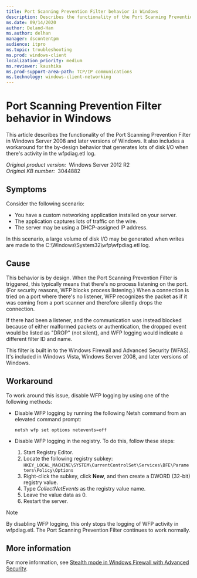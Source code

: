 ```yaml
---
title: Port Scanning Prevention Filter behavior in Windows
description: Describes the functionality of the Port Scanning Prevention Filter in Windows Server 2008 and later versions of Windows. Includes a workaround for by-design behavior that generates lots of disk I/O when there's activity in the wfpdiag.etl log.
ms.date: 09/14/2020
author: Deland-Han
ms.author: delhan
manager: dscontentpm
audience: itpro
ms.topic: troubleshooting
ms.prod: windows-client
localization_priority: medium
ms.reviewer: kaushika
ms.prod-support-area-path: TCP/IP communications
ms.technology: windows-client-networking
---
```

# Port Scanning Prevention Filter behavior in Windows

This article describes the functionality of the Port Scanning Prevention Filter in Windows Server 2008 and later versions of Windows. It also includes a workaround for the by-design behavior that generates lots of disk I/O when there's activity in the wfpdiag.etl log.

_Original product version:_ &nbsp;Windows Server 2012 R2  
_Original KB number:_ &nbsp;3044882

## Symptoms

Consider the following scenario:

- You have a custom networking application installed on your server.
- The application captures lots of traffic on the wire.
- The server may be using a DHCP-assigned IP address.

In this scenario, a large volume of disk I/O may be generated when writes are made to the C:\\Windows\\System32\\wfp\\wfpdiag.etl log.

## Cause

This behavior is by design. When the Port Scanning Prevention Filter is triggered, this typically means that there's no process listening on the port. (For security reasons, WFP blocks process listening.) When a connection is tried on a port where there's no listener, WFP recognizes the packet as if it was coming from a port scanner and therefore silently drops the connection.

If there had been a listener, and the communication was instead blocked because of either malformed packets or authentication, the dropped event would be listed as "DROP" (not silent), and WFP logging would indicate a different filter ID and name.

This filter is built in to the Windows Firewall and Advanced Security (WFAS). It's included in Windows Vista, Windows Server 2008, and later versions of Windows.

## Workaround

To work around this issue, disable WFP logging by using one of the following methods:

- Disable WFP logging by running the following Netsh command from an elevated command prompt:

    ```console
    netsh wfp set options netevents=off
    ```

- Disable WFP logging in the registry. To do this, follow these steps:

    1. Start Registry Editor.
    2. Locate the following registry subkey: `HKEY_LOCAL_MACHINE\SYSTEM\CurrentControlSet\Services\BFE\Parameters\Policy\Options`
    3. Right-click the subkey, click **New**, and then create a DWORD (32-bit) registry value.
    4. Type *CollectNetEvents* as the registry value name.
    5. Leave the value data as 0.
    6. Restart the server.

> [!NOTE]
> By disabling WFP logging, this only stops the logging of WFP activity in wfpdiag.etl. The Port Scanning Prevention Filter continues to work normally.

## More information

For more information, see [Stealth mode in Windows Firewall with Advanced Security](/previous-versions/windows/it-pro/windows-server-2008-R2-and-2008/dd448557(v=ws.10)).
